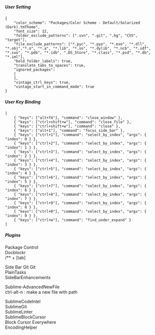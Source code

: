 

##### User Setting
```
{
    "color_scheme": "Packages/Color Scheme - Default/Solarized (Dark).tmTheme",
    "font_size": 12,
    "folder_exclude_patterns": [".svn", ".git", ".hg", "CVS", "target"],
    "file_exclude_patterns": ["*.pyc", "*.pyo", "*.exe", "*.dll", "*.obj","*.o", "*.a", "*.lib", "*.so", "*.dylib", "*.ncb", "*.sdf", "*.suo", "*.pdb", "*.idb", ".DS_Store", "*.class", "*.psd", "*.db", "*.iml"],
    "bold_folder_labels": true,
    "translate_tabs_to_spaces": true,
    "ignored_packages":
	[
	],
    "vintage_ctrl_keys": true,
    "vintage_start_in_command_mode": true
}
```

##### User Key Binding
```
[
	{ "keys": ["alt+f4"], "command": "close_window" },
	{ "keys": ["ctrl+shift+w"], "command": "close_file" },
	{ "keys": ["ctrl+shift+w"], "command": "close" },
    { "keys": ["alt+1"], "command": "focus_side_bar" },
    { "keys": ["ctrl+1"], "command": "select_by_index", "args": { "index": 0 } },
    { "keys": ["ctrl+2"], "command": "select_by_index", "args": { "index": 1 } },
    { "keys": ["ctrl+3"], "command": "select_by_index", "args": { "index": 2 } },
    { "keys": ["ctrl+4"], "command": "select_by_index", "args": { "index": 3 } },
    { "keys": ["ctrl+5"], "command": "select_by_index", "args": { "index": 4 } },
    { "keys": ["ctrl+6"], "command": "select_by_index", "args": { "index": 5 } },
    { "keys": ["ctrl+7"], "command": "select_by_index", "args": { "index": 6 } },
    { "keys": ["ctrl+8"], "command": "select_by_index", "args": { "index": 7 } },
    { "keys": ["ctrl+9"], "command": "select_by_index", "args": { "index": 8 } },
    { "keys": ["ctrl+0"], "command": "select_by_index", "args": { "index": 9 } },
    { "keys": ["ctrl+w"], "command": "find_under_expand" }
]
```


##### Plugins
Package Control  
Docblockr  
  /** + [tab]

Side Bar Git
Git  
PlainTasks  
SideBarEnhancements  

Sublime-AdvancedNewFile  
  ctrl-alt-n : make a new file with path  

SublimeCodeIntel  
SublimeGit  
SublimeLinter  
SublimeBlockCursor  
Block Cursor Everywhere  
EncodingHelper  






